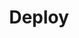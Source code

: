 ---
title: Deploy
description:
weight: 20
url: /nginx-instance-manager/deploy/
cascade:
   type: "nim-r33"
---